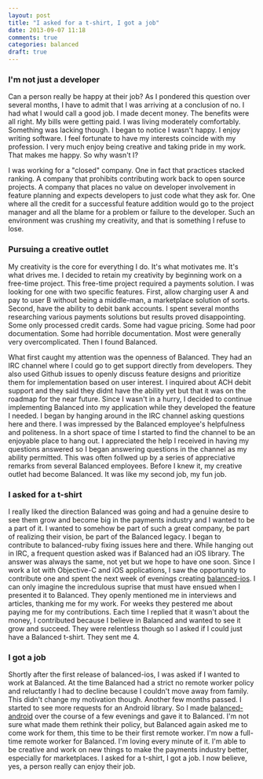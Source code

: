 ```yaml
---
layout: post
title: "I asked for a t-shirt, I got a job"
date: 2013-09-07 11:18
comments: true
categories: balanced
draft: true
---
```



### I'm not just a developer

Can a person really be happy at their job? As I pondered this question over several months, I have to admit that I was arriving at a conclusion of no. I had what I would call a good job. I made decent money. The benefits were all right. My bills were getting paid. I was living moderately comfortably. Something was lacking though. I began to notice I wasn't happy. I enjoy writing software. I feel fortunate to have my interests coincide with my profession. I very much enjoy being creative and taking pride in my work. That makes me happy. So why wasn't I?

I was working for a "closed" company. One in fact that practices stacked ranking. A company that prohibits contributing work back to open source projects. A company that places no value on developer involvement in feature planning and expects developers to just code what they ask for. One where all the credit for a successful feature addition would go to the project manager and all the blame for a problem or failure to the developer. Such an environment was crushing my creativity, and that is something I refuse to lose.


### Pursuing a creative outlet

My creativity is the core for everything I do. It's what motivates me. It's what drives me. I decided to retain my creativity by beginning work on a free-time project. This free-time project required a payments solution. I was looking for one with two specific features. First, allow charging user A and pay to user B without being a middle-man, a marketplace solution of sorts. Second, have the ability to debit bank accounts. I spent several months researching various payments solutions but results proved disappointing. Some only processed credit cards. Some had vague pricing. Some had poor documentation. Some had horrible documentation. Most were generally very overcomplicated. Then I found Balanced.

What first caught my attention was the openness of Balanced. They had an IRC channel where I could go to get support directly from developers. They also used Github issues to openly discuss feature designs and prioritize them for implementation based on user interest. I inquired about ACH debit support and they said they didnt have the ability yet but that it was on the roadmap for the near future. Since I wasn't in a hurry, I decided to continue implementing Balanced into my application while they developed the feature I needed. I began by hanging around in the IRC channel asking questions here and there. I was impressed by the Balanced employee's helpfulness and politeness. In a short space of time I started to find the channel to be an enjoyable place to hang out. I appreciated the help I received in having my questions answered so I began answering questions in the channel as my ability permitted. This was often follwed up by a series of appreciative remarks from several Balanced employees. Before I knew it, my creative outlet had become Balanced. It was like my second job, my fun job.

### I asked for a t-shirt

I really liked the direction Balanced was going and had a genuine desire to see them grow and become big in the payments industry and I wanted to be a part of it. I wanted to somehow be part of such a great company, be part of realizing their vision, be part of the Balanced legacy. I began to contribute to balanced-ruby fixing issues here and there. While hanging out in IRC, a frequent question asked was if Balanced had an iOS library. The answer was always the same, not yet but we hope to have one soon. Since I work a lot with Objective-C and iOS applications, I saw the opportunity to contribute one and spent the next week of evenings creating [balanced-ios](https://github.com/balanced/balanced-ios). I can only imagine the incredulous suprise that must have ensued when I presented it to Balanced. They openly mentioned me in interviews and articles, thanking me for my work. For weeks they pestered me about paying me for my contributions. Each time I replied that it wasn't about the money, I contributed because I believe in Balanced and wanted to see it grow and succeed. They were relentless though so I asked if I could just have a Balanced t-shirt. They sent me 4.

### I got a job

Shortly after the first release of balanced-ios, I was asked if I wanted to work at Balanced. At the time Balanced had a strict no remote worker policy and reluctantly I had to decline because I couldn't move away from family. This didn't change my motivation though. Another few months passed. I started to see more requests for an Android library. So I made [balanced-android](https://github.com/balanced/balanced-android) over the course of a few evenings and gave it to Balanced. I'm not sure what made them rethink their policy, but Balanced again asked me to come work for them, this time to be their first remote worker. I'm now a full-time remote worker for Balanced. I'm loving every minute of it. I'm able to be creative and work on new things to make the payments industry better, especially for marketplaces. I asked for a t-shirt, I got a job. I now believe, yes, a person really can enjoy their job.

